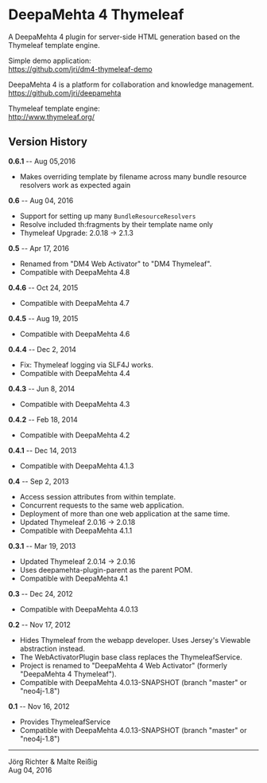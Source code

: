 
DeepaMehta 4 Thymeleaf
======================

A DeepaMehta 4 plugin for server-side HTML generation based on the Thymeleaf template engine.

Simple demo application:  
<https://github.com/jri/dm4-thymeleaf-demo>

DeepaMehta 4 is a platform for collaboration and knowledge management.  
<https://github.com/jri/deepamehta>

Thymeleaf template engine:  
<http://www.thymeleaf.org/>


Version History
---------------

**0.6.1** -- Aug 05,2016

* Makes overriding template by filename across many bundle resource resolvers work as expected again

**0.6** -- Aug 04, 2016

* Support for setting up many `BundleResourceResolvers`
* Resolve included th:fragments by their template name only
* Thymeleaf Upgrade: 2.0.18 -> 2.1.3

**0.5** -- Apr 17, 2016

* Renamed from "DM4 Web Activator" to "DM4 Thymeleaf".
* Compatible with DeepaMehta 4.8

**0.4.6** -- Oct 24, 2015

* Compatible with DeepaMehta 4.7

**0.4.5** -- Aug 19, 2015

* Compatible with DeepaMehta 4.6

**0.4.4** -- Dec 2, 2014

* Fix: Thymeleaf logging via SLF4J works.
* Compatible with DeepaMehta 4.4

**0.4.3** -- Jun 8, 2014

* Compatible with DeepaMehta 4.3

**0.4.2** -- Feb 18, 2014

* Compatible with DeepaMehta 4.2

**0.4.1** -- Dec 14, 2013

* Compatible with DeepaMehta 4.1.3

**0.4** -- Sep 2, 2013

* Access session attributes from within template.
* Concurrent requests to the same web application.
* Deployment of more than one web application at the same time.
* Updated Thymeleaf 2.0.16 -> 2.0.18
* Compatible with DeepaMehta 4.1.1

**0.3.1** -- Mar 19, 2013

* Updated Thymeleaf 2.0.14 -> 2.0.16
* Uses deepamehta-plugin-parent as the parent POM.
* Compatible with DeepaMehta 4.1

**0.3** -- Dec 24, 2012

* Compatible with DeepaMehta 4.0.13

**0.2** -- Nov 17, 2012

* Hides Thymeleaf from the webapp developer. Uses Jersey's Viewable abstraction instead.
* The WebActivatorPlugin base class replaces the ThymeleafService.
* Project is renamed to "DeepaMehta 4 Web Activator" (formerly "DeepaMehta 4 Thymeleaf").
* Compatible with DeepaMehta 4.0.13-SNAPSHOT (branch "master" or "neo4j-1.8")

**0.1** -- Nov 16, 2012

* Provides ThymeleafService
* Compatible with DeepaMehta 4.0.13-SNAPSHOT (branch "master" or "neo4j-1.8")


------------
Jörg Richter & Malte Reißig<br/>
Aug 04, 2016
